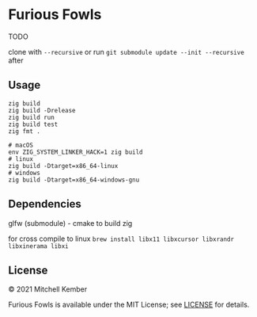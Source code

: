 # Furious Fowls

TODO

clone with `--recursive` or run `git submodule update --init --recursive` after

## Usage

```
zig build
zig build -Drelease
zig build run
zig build test
zig fmt .

# macOS
env ZIG_SYSTEM_LINKER_HACK=1 zig build
# linux
zig build -Dtarget=x86_64-linux
# windows
zig build -Dtarget=x86_64-windows-gnu
```

## Dependencies

glfw (submodule)
    - cmake to build
zig

for cross compile to linux
`brew install libx11 libxcursor libxrandr libxinerama libxi`

## License

© 2021 Mitchell Kember

Furious Fowls is available under the MIT License; see [LICENSE](LICENSE.md) for details.
